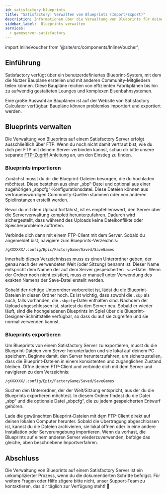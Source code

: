 ```yaml
---
id: satisfactory-blueprints
title: "Satisfactory: Verwalten von Blueprints (Import/Export)"
description: Informationen über die Verwaltung von Blueprints für deinen Satisfactory Server von ZAP-Hosting - ZAP-Hosting.com Dokumentation
sidebar_label:  Blueprints verwalten
services:
  - gameserver-satisfactory
---
```


import InlineVoucher from '@site/src/components/InlineVoucher';

## Einführung

Satisfactory verfügt über ein benutzerdefiniertes Blueprint-System, mit dem die Nutzer Baupläne erstellen und mit anderen Community-Mitgliedern teilen können. Diese Baupläne reichen von effizienten Fabrikplänen bis hin zu aufwendig gestalteten Lounges und komplexen Eisenbahnsystemen.

Eine große Auswahl an Bauplänen ist auf der Website von Satisfactory Calculator verfügbar. Baupläne können problemlos importiert und exportiert werden.

<InlineVoucher />



## Blueprints verwalten

Die Verwaltung von Blueprints auf einem Satisfactory Server erfolgt ausschließlich über FTP. Wenn du noch nicht damit vertraut bist, wie du dich per FTP mit deinem Server verbinden kannst, schau dir bitte unsere separate [FTP-Zugriff](gameserver-ftpaccess.md) Anleitung an, um den Einstieg zu finden.

### Blueprints importieren
Zunächst musst du dir die Blueprint-Dateien besorgen, die du hochladen möchtest. Diese bestehen aus einer „sbp“-Datei und optional aus einer zugehörigen „sbpcfg“-Konfigurationsdatei. Diese Dateien können aus vertrauenswürdigen Community-Quellen stammen oder von anderen Spielinstanzen erstellt werden.

Bevor du mit dem Upload fortfährst, ist es empfehlenswert, den Server über die Serververwaltung komplett herunterzufahren. Dadurch wird sichergestellt, dass während des Uploads keine Dateikonflikte oder Speicherprobleme auftreten.

Verbinde dich dann mit einem FTP-Client mit dem Server. Sobald du angemeldet bist, navigiere zum Blueprints-Verzeichnis:

 ```
 /gXXXXXX/.config/Epic/FactoryGame/Saved/SaveGames
 ```

Innerhalb dieses Verzeichnisses muss es einen Unterordner geben, der genau nach der verwendeten Welt (oder Sitzung) benannt ist. Dieser Name entspricht dem Namen der auf dem Server gespeicherten `.sav`-Datei. Wenn der Ordner noch nicht existiert, muss er manuell unter Verwendung des exakten Namens der Save-Datei erstellt werden.

Sobald der richtige Unterordner vorbereitet ist, lädst du die Blueprint-Dateien in diesen Ordner hoch. Es ist wichtig, dass sowohl die `.sbp` als auch, falls vorhanden, die `.sbpcfg`-Datei enthalten sind. Nachdem der Upload abgeschlossen ist, startest du den Server neu. Sobald er wieder läuft, sind die hochgeladenen Blueprints im Spiel über die Blueprint-Designer-Schnittstelle verfügbar, so dass du auf sie zugreifen und sie normal verwenden kannst.

### Blueprints exportieren

Um Blueprints von einem Satisfactory Server zu exportieren, musst du die Blueprint-Dateien vom Server herunterladen und sie lokal auf deinem PC speichern. Beginne damit, den Server herunterzufahren, um sicherzustellen, dass die Blueprint-Dateien in einem konsistenten und zugänglichen Zustand bleiben. Öffne deinen FTP-Client und verbinde dich mit dem Server und navigieren zu dem Verzeichnis:

````
/gXXXXXX/.config/Epic/FactoryGame/Saved/SaveGames
````

Suchen den Unterordner, der der Welt/Sitzung entspricht, aus der du die Blueprints exportieren möchtest. In diesem Ordner findest du die Datei „sbp“ und die optionale Datei „sbpcfg“, die zu jedem gespeicherten Entwurf gehören.

Lade die gewünschten Blueprint-Dateien mit dem FTP-Client direkt auf deinen lokalen Computer herunter.  Sobald die Übertragung abgeschlossen ist, kannst du die Dateien archivieren, sie lokal öffnen oder in eine andere Installation oder Serverumgebung importieren. Wenn du vorhast, die Blueprints auf einem anderen Server wiederzuverwenden, befolge das gleiche, oben beschriebene Importverfahren.



## Abschluss

Die Verwaltung von Blueprints auf einem Satisfactory Server ist ein unkomplizierter Prozess, wenn du die dokumentierten Schritte befolgst. Für weitere Fragen oder Hilfe zögere bitte nicht, unser Support-Team zu kontaktieren, das dir täglich zur Verfügung steht! 🙂




<InlineVoucher />
